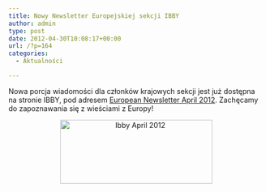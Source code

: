 ```yaml
---
title: Nowy Newsletter Europejskiej sekcji IBBY
author: admin
type: post
date: 2012-04-30T10:08:17+00:00
url: /?p=164
categories:
  - Aktualności

---
```


  Nowa porcja wiadomości dla członków krajowych sekcji jest już dostępna na stronie IBBY, pod adresem <a href="http://www.ibby.org/fileadmin/user_upload/european_newsletter_4-12/IBBY_European_Newsletter_April_2012.htm" target="_blank">European Newsletter April 2012</a>. Zachęcamy do zapoznawania się z wieściami z Europy!
<p style="text-align: center;">
  <a href="http://www.ibby.pl/wp-content/uploads/2013/02/ibbyapril2012.jpg" rel="lightbox[164]"><img class="alignnone size-medium wp-image-165" alt="Ibby April 2012" src="http://www.ibby.pl/wp-content/uploads/2013/02/ibbyapril2012-300x126.jpg" width="300" height="126" srcset="http://www.ibby.pl/wp-content/uploads/2013/02/ibbyapril2012-300x126.jpg 300w, http://www.ibby.pl/wp-content/uploads/2013/02/ibbyapril2012-150x63.jpg 150w, http://www.ibby.pl/wp-content/uploads/2013/02/ibbyapril2012-800x336.jpg 800w, http://www.ibby.pl/wp-content/uploads/2013/02/ibbyapril2012.jpg 1000w" sizes="(max-width: 300px) 100vw, 300px" /></a>
